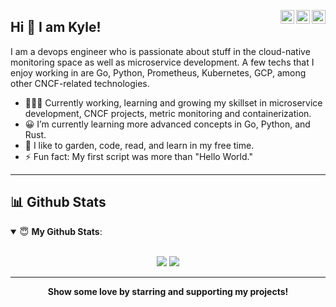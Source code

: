 <a href="https://twitter.com/billykwooten" target="_blank" rel="nofollow"><img align="right" alt="Kyle's Twitter" width="22px" src="https://cdn.jsdelivr.net/npm/simple-icons@v3/icons/twitter.svg" /></a><a href="https://www.linkedin.com/in/billykwooten" target="_blank" rel="nofollow"><img align="right" alt="Kyle's Linkdein" width="22px" src="https://cdn.jsdelivr.net/npm/simple-icons@v3/icons/linkedin.svg" /></a><a href="https://www.instagram.com/billykwooten" target="_blank" rel="nofollow"><img align="right" alt="Kyle's Instagram" width="22px" src="https://cdn.jsdelivr.net/npm/simple-icons@v3/icons/instagram.svg" /></a>

## Hi 👋 I am Kyle! 
I am a devops engineer who is passionate about stuff in the cloud-native monitoring space as well as microservice development. A few techs that I enjoy working in are Go, Python, Prometheus, Kubernetes, GCP, among other CNCF-related technologies.

- 👨🏽‍💻 Currently working, learning and growing my skillset in microservice development, CNCF projects, metric monitoring and containerization.
- 😀 I’m currently learning more advanced concepts in Go, Python, and Rust.
- 🌱 I like to garden, code, read, and learn in my free time.
- ⚡ Fun fact: My first script was more than "Hello World."

---

## 📊 Github Stats

<details open>
 <summary> 😇 <b>My Github Stats</b>: </summary>
<br>
<p align = "center">
  <img src = "https://github-readme-stats.vercel.app/api?username=billykwooten&show_icons=true&theme=tokyonight&line_height=27">
  <img src = "https://github-readme-stats.vercel.app/api/top-langs/?username=billykwooten&hide=css,java,javascript,html&theme=tokyonight">
</p>

</details>

---

<p align = "center">
 <b>Show some love by starring and supporting my projects!</b>
</p>
